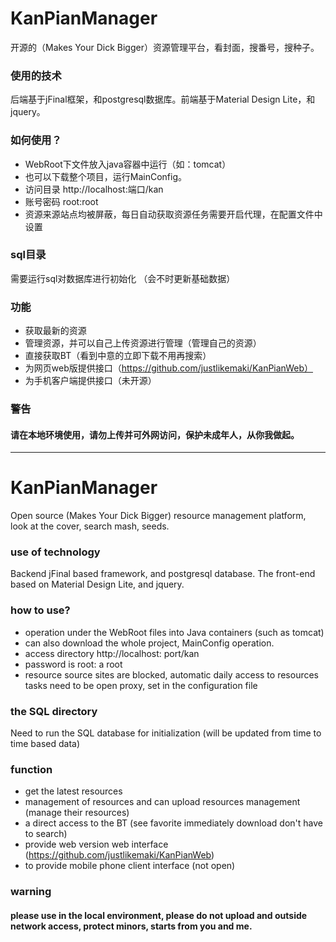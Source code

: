 # KanPianManager
开源的（Makes Your Dick Bigger）资源管理平台，看封面，搜番号，搜种子。

### 使用的技术
后端基于jFinal框架，和postgresql数据库。前端基于Material Design Lite，和jquery。

### 如何使用？
* WebRoot下文件放入java容器中运行（如：tomcat）
* 也可以下载整个项目，运行MainConfig。
* 访问目录 http://localhost:端口/kan
* 账号密码 root:root
* 资源来源站点均被屏蔽，每日自动获取资源任务需要开启代理，在配置文件中设置

### sql目录
需要运行sql对数据库进行初始化
（会不时更新基础数据）

### 功能
* 获取最新的资源
* 管理资源，并可以自己上传资源进行管理（管理自己的资源）
* 直接获取BT（看到中意的立即下载不用再搜索）
* 为网页web版提供接口（https://github.com/justlikemaki/KanPianWeb）
* 为手机客户端提供接口（未开源）

### 警告
#### 请在本地环境使用，请勿上传并可外网访问，保护未成年人，从你我做起。

*******************************************************************************

# KanPianManager
Open source (Makes Your Dick Bigger) resource management platform, look at the cover, search mash, seeds.

### use of technology
Backend jFinal based framework, and postgresql database. The front-end based on Material Design Lite, and jquery.

### how to use?
* operation under the WebRoot files into Java containers (such as tomcat)
* can also download the whole project, MainConfig operation.
* access directory http://localhost: port/kan
* password is root: a root
* resource source sites are blocked, automatic daily access to resources tasks need to be open proxy, set in the configuration file

### the SQL directory
Need to run the SQL database for initialization
(will be updated from time to time based data)

### function
* get the latest resources
* management of resources and can upload resources management (manage their resources)
* a direct access to the BT (see favorite immediately download don't have to search)
* provide web version web interface (https://github.com/justlikemaki/KanPianWeb)
* to provide mobile phone client interface (not open)

### warning
#### please use in the local environment, please do not upload and outside network access, protect minors, starts from you and me.
